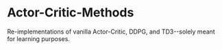 # Actor-Critic-Methods
Re-implementations of vanilla Actor-Critic, DDPG, and TD3--solely meant for learning purposes.
